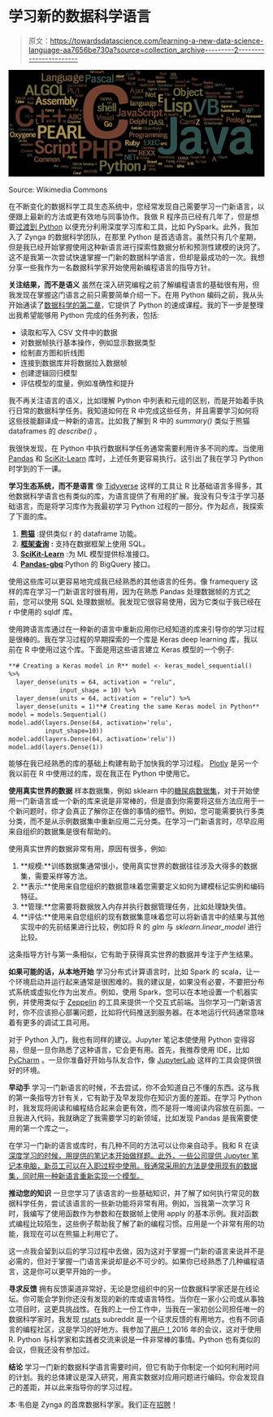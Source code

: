 # 学习新的数据科学语言

> 原文：<https://towardsdatascience.com/learning-a-new-data-science-language-aa7656be730a?source=collection_archive---------2----------------------->

![](img/b2085f44bf61d6b70fb9d8d94528dda5.png)

Source: Wikimedia Commons

在不断变化的数据科学工具生态系统中，您经常发现自己需要学习一门新语言，以便跟上最新的方法或更有效地与同事协作。我做 R 程序员已经有几年了，但是想要[过渡到 Python](/data-science-for-startups-r-python-2ca2cd149c5c) 以便充分利用深度学习库和工具，比如 PySpark。此外，我加入了 Zynga 的数据科学团队，在那里 Python 是首选语言。虽然只有几个星期，但是我已经开始掌握使用这种新语言进行探索性数据分析和预测性建模的诀窍了。这不是我第一次尝试快速掌握一门新的数据科学语言，但却是最成功的一次。我想分享一些我作为一名数据科学家开始使用新编程语言的指导方针。

**关注结果，而不是语义** 虽然在深入研究编程之前了解编程语言的基础很有用，但我发现在掌握这门语言之前只需要简单介绍一下。在用 Python 编码之前，我从头开始通读了[数据科学的第二章](https://www.amazon.com/Data-Science-Scratch-Principles-Python/dp/149190142X)，它提供了 Python 的速成课程。我的下一步是整理出我希望能够用 Python 完成的任务列表，包括:

*   读取和写入 CSV 文件中的数据
*   对数据帧执行基本操作，例如显示数据类型
*   绘制直方图和折线图
*   连接到数据库并将数据拉入数据帧
*   创建逻辑回归模型
*   评估模型的度量，例如准确性和提升

我不再关注语言的语义，比如理解 Python 中列表和元组的区别，而是开始着手执行日常的数据科学任务。我知道如何在 R 中完成这些任务，并且需要学习如何将这些技能翻译成一种新的语言。比如我了解到 R 中的 *summary()* 类似于熊猫 dataframes 的 *describe()* 。

我很快发现，在 Python 中执行数据科学任务通常需要利用许多不同的库。当使用 [Pandas](https://pandas.pydata.org/) 和 [SciKit-Learn](http://scikit-learn.org/stable/index.html) 库时，上述任务更容易执行。这引出了我在学习 Python 时学到的下一课。

**学习生态系统，而不是语言** 像 [Tidyverse](https://www.tidyverse.org/) 这样的工具让 R 比基础语言多得多，其他数据科学语言也有类似的库，为语言提供了有用的扩展。我没有只专注于学习基础语言，而是将学习库作为我最初学习 Python 过程的一部分。作为起点，我探索了下面的库。

1.  [**熊猫**](https://pandas.pydata.org/) :提供类似 r 的 dataframe 功能。
2.  [**框架查询**](https://pypi.org/project/framequery/) **:** 支持在数据框架上使用 SQL。
3.  [**SciKit-Learn**](http://scikit-learn.org/stable/index.html) :为 ML 模型提供标准接口。
4.  [**Pandas-gbq**](https://github.com/pydata/pandas-gbq):Python 的 BigQuery 接口。

使用这些库可以更容易地完成我已经熟悉的其他语言的任务。像 framequery 这样的库在学习一门新语言时很有用，因为在熟悉 Pandas 处理数据帧的方式之前，您可以使用 SQL 处理数据帧。我发现它很容易使用，因为它类似于我已经在 r 中使用的 sqldf 库。

使用跨语言库通过在一种新的语言中重新应用你已经知道的库来引导你的学习过程是很棒的。我在学习过程的早期探索的一个库是 Keras deep learning 库，我以前在 R 中使用过这个库。下面是用这些语言建立 Keras 模型的一个例子:

```
**# Creating a Keras model in R** model <- keras_model_sequential() %>%
  layer_dense(units = 64, activation = "relu",
              input_shape = 10) %>%
  layer_dense(units = 64, activation = "relu") %>%
  layer_dense(units = 1)**# Creating the same Keras model in Python** model = models.Sequential()
model.add(layers.Dense(64, activation='relu', 
          input_shape=10))
model.add(layers.Dense(64, activation='relu'))
model.add(layers.Dense(1))
```

能够在我已经熟悉的库的基础上构建有助于加快我的学习过程。 [Plotly](https://plot.ly/) 是另一个我以前在 R 中使用过的库，现在我正在 Python 中使用它。

**使用真实世界的数据** 样本数据集，例如 sklearn 中的[糖尿病数据集](http://scikit-learn.org/stable/modules/generated/sklearn.datasets.load_diabetes.html)，对于开始使用一门新语言或一个新的库来说是非常棒的，但是直到你需要将这些方法应用于一个新问题时，你才会真正了解你正在做的事情的细节。例如，您可能需要执行多类分类，而不是从示例数据集中重新应用二元分类。在学习一门新语言时，尽早应用来自组织的数据集是很有帮助的。

使用真实世界的数据非常有用，原因有很多，例如:

1.  **规模:**训练数据集通常很小，使用真实世界的数据往往涉及大得多的数据集，需要采样等方法。
2.  **表示:**使用来自您组织的数据意味着您需要定义如何为建模标记实例和编码特征。
3.  **管理:**您需要将数据放入内存并执行数据管理任务，比如处理缺失值。
4.  **评估:**使用来自您组织的现有数据集意味着您可以将新语言中的结果与其他实现中的先前结果进行比较，例如将 R 的 *glm* 与 *sklearn.linear_model* 进行比较。

这条指导方针与第一条相似，它有助于获得真实世界的数据并专注于产生结果。

**如果可能的话，从本地开始** 学习分布式计算语言时，比如 Spark 的 scala，让一个环境启动并运行起来通常是很困难的。我的建议是，如果没有必要，不要把分布式系统或虚拟化作为出发点。例如，使用 Spark，您可以在本地设置一个机器实例，并使用类似于 [Zeppelin](https://zeppelin.apache.org/) 的工具来提供一个交互式前端。当你学习一门新语言时，你不应该担心部署问题，比如将代码推送到服务器。在本地运行代码通常意味着有更多的调试工具可用。

对于 Python 入门，我也有同样的建议。Jupyter 笔记本使使用 Python 变得容易，但是一旦你熟悉了这种语言，它会更有用。首先，我推荐使用 IDE，比如 [PyCharm](https://www.jetbrains.com/pycharm/) 。一旦你准备好开始与队友合作，像 [JupyterLab](https://blog.jupyter.org/jupyterlab-is-ready-for-users-5a6f039b8906) 这样的工具会提供很好的环境。

**早动手** 学习一门新语言的时候，不去尝试，你不会知道自己不懂的东西。这与我的第一条指导方针有关，它有助于及早发现你在知识方面的差距。在学习 Python 时，我发现将阅读和编程结合起来会更有效，而不是将一堆阅读内容放在前面。一旦我进入代码，我就确定了我需要学习的新领域，比如发现 Pandas 是我需要使用的第一个库之一。

在学习一门新的语言或库时，有几种不同的方法可以让你亲自动手。我和 R 在读[深度学习的时候，用提供的笔记本开始做样题。此外，一些公司提供 Jupyter 笔记本电脑，新员工可以在入职过程中使用。我通常采用的方法是使用现有的数据集，同时用一种新语言重新实现一个模型。](https://www.amazon.com/Deep-Learning-R-Francois-Chollet/dp/161729554X)

**推动您的知识**
一旦您学习了该语言的一些基础知识，并了解了如何执行常见的数据科学任务，尝试该语言的一些新功能将非常有用。例如，当我第一次学习 R 时，我编写了使用函数作为参数和在数据帧上使用 apply 的基本示例。我对函数式编程比较陌生，这些例子帮助我了解了新的编程习惯。应用是一个非常有用的功能，我现在可以在熊猫上利用它了。

这一点我会留到以后的学习过程中去做，因为这对于掌握一门新的语言来说并不是必需的，但对于掌握一门语言来说却是必不可少的。如果你已经熟悉了几种编程语言，这是你可以更早开始的一步。

**寻求反馈** 拥有反馈渠道非常好，无论是您组织中的另一位数据科学家还是在线论坛。你可能会学到你还没有发现的新的库或语言特性。当你在一家小公司或从事独立项目时，这更具挑战性。在我的上一份工作中，当我在一家初创公司担任唯一的数据科学家时，我发现 [rstats](https://www.reddit.com/r/rstats/) subreddit 是一个征求反馈的有用地方。也有不同语言的编程社区，这是学习的好地方。我参加了[用户！](https://user2018.r-project.org/)2016 年的会议，这对于使用 R. Python 与科学家和实践者交流来说是一件非常棒的事情。Python 也有类似的会议，但我还没有参加过。

**结论** 学习一门新的数据科学语言需要时间，但它有助于你制定一个如何利用时间的计划。我的总体建议是深入研究，用真实数据对应用问题进行编码。你会发现自己的差距，并以此来指导你的学习过程。

本·韦伯是 Zynga 的首席数据科学家。我们正在[招聘](https://www.zynga.com/careers/positions/categories/data-analytics-user-research)！